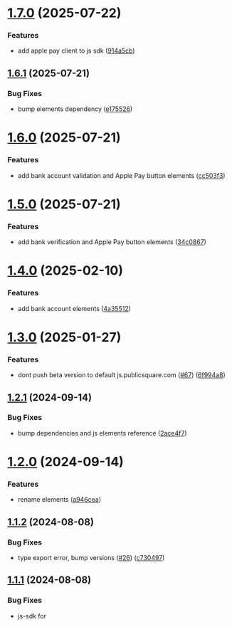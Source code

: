 # [1.7.0](https://github.com/publicsquare-financial/publicsquare-elements/compare/v1.6.1...v1.7.0) (2025-07-22)


### Features

* add apple pay client to js sdk ([914a5cb](https://github.com/publicsquare-financial/publicsquare-elements/commit/914a5cb25cadea6ea5e85fe02587b2cb7b7e12a3))

## [1.6.1](https://github.com/publicsquare-financial/publicsquare-elements/compare/v1.6.0...v1.6.1) (2025-07-21)


### Bug Fixes

* bump elements dependency ([e175526](https://github.com/publicsquare-financial/publicsquare-elements/commit/e175526a80d76181e321974c631818ab511c97e9))

# [1.6.0](https://github.com/publicsquare-financial/publicsquare-elements/compare/v1.5.0...v1.6.0) (2025-07-21)


### Features

* add bank account validation and Apple Pay button elements ([cc503f3](https://github.com/publicsquare-financial/publicsquare-elements/commit/cc503f3e7df9f5147bf1394c0f2cebe7874e72db))

# [1.5.0](https://github.com/publicsquare-financial/publicsquare-elements/compare/v1.4.0...v1.5.0) (2025-07-21)


### Features

* add bank verification and Apple Pay button elements ([34c0867](https://github.com/publicsquare-financial/publicsquare-elements/commit/34c08674f080e271ccae6103132c15bea933772d))

# [1.4.0](https://github.com/publicsquare-financial/publicsquare-elements/compare/v1.3.0...v1.4.0) (2025-02-10)


### Features

* add bank account elements ([4a35512](https://github.com/publicsquare-financial/publicsquare-elements/commit/4a355121a632e5737df4ccde9f003a6f148ed330))

# [1.3.0](https://github.com/publicsquare-financial/publicsquare-elements/compare/v1.2.1...v1.3.0) (2025-01-27)


### Features

* dont push beta version to default js.publicsquare.com ([#67](https://github.com/publicsquare-financial/publicsquare-elements/issues/67)) ([6f994a8](https://github.com/publicsquare-financial/publicsquare-elements/commit/6f994a822a9509cc24affb457bd7c22a9dc50bb8))

## [1.2.1](https://github.com/publicsquare-financial/publicsquare-elements/compare/v1.2.0...v1.2.1) (2024-09-14)


### Bug Fixes

* bump dependencies and js elements reference ([2ace4f7](https://github.com/publicsquare-financial/publicsquare-elements/commit/2ace4f7e3478453fc321d4c31402a61b992c2bd1))

# [1.2.0](https://github.com/publicsquare-financial/publicsquare-elements/compare/v1.1.2...v1.2.0) (2024-09-14)


### Features

* rename elements ([a946cea](https://github.com/publicsquare-financial/publicsquare-elements/commit/a946cea7b38c7e6a7ffd9a4c1991882f08bdbf0f))

## [1.1.2](https://github.com/publicsquare-financial/publicsquare-elements/compare/v1.1.1...v1.1.2) (2024-08-08)


### Bug Fixes

* type export error, bump versions ([#26](https://github.com/publicsquare-financial/publicsquare-elements/issues/26)) ([c730497](https://github.com/publicsquare-financial/publicsquare-elements/commit/c730497540f2c98da556984ae9f1b78a3449dc86))

## [1.1.1](https://github.com/publicsquare-financial/publicsquare-elements/compare/v1.1.0...v1.1.1) (2024-08-08)


### Bug Fixes

* js-sdk for <script /> tags ([#25](https://github.com/publicsquare-financial/publicsquare-elements/issues/25)) ([6fca433](https://github.com/publicsquare-financial/publicsquare-elements/commit/6fca433a32b5ce81825481f6cb30c1bc1a6961c5))

# [1.1.0](https://github.com/publicsquare-financial/publicsquare-elements/compare/v1.0.0...v1.1.0) (2024-06-30)


### Features

* update readme ([be55540](https://github.com/publicsquare-financial/publicsquare-elements/commit/be55540a556c7417114487918b25315e15679268))

# 1.0.0 (2024-06-28)


### Features

* initial release ([a0ec752](https://github.com/publicsquare-financial/publicsquare-elements/commit/a0ec752f52c90cfd59afb0d1e64a2d5c75247845))

